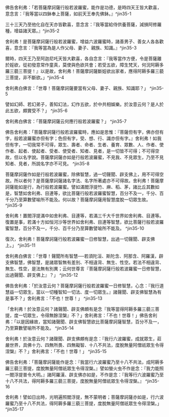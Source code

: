 佛告舍利弗：「若菩薩摩訶薩行般若波羅蜜，能作是功德，是時四天王皆大歡喜，意念言：『我等當以四鉢奉上菩薩，如前天王奉先佛鉢。』^jin35-1

三十三天乃至他化自在天亦皆歡喜，意念言：『我等當給侍供養菩薩，減損阿修羅種，增益諸天眾。』^jin35-2

舍利弗！是菩薩摩訶薩行般若波羅蜜，增益六波羅蜜時，諸善男子、善女人各各歡喜，意念言：『我等當為是人作父母、妻子、親族、知識。』^jin35-3

爾時，四天王乃至阿迦尼吒天皆大歡喜，各自念言：『我等當作方便，令是菩薩離於婬欲，從初發意常作童真，莫使與色欲共會；若受五欲，障生梵天，何況阿耨多羅三藐三菩提！』以是故，舍利弗！菩薩摩訶薩斷婬欲出家者，應得阿耨多羅三藐三菩提，非不斷欲。」^jin35-4

舍利弗白佛言：「世尊！菩薩摩訶薩要當有父母、妻子、親族、知識耶？」 ^jin35-5

譬如幻師、若幻弟子，善知幻法，幻作五欲，於中共相娛樂。於汝意云何？是人於此五欲，頗實受不？」 ^jin35-6

舍利弗白佛言：「菩薩摩訶薩云何應行般若波羅蜜？」 ^jin35-7

佛告舍利弗：「菩薩摩訶薩行般若波羅蜜時，應如是思惟：『菩薩但有字，佛亦但有字，般若波羅蜜亦但有字；色但有字，受、想、行、識亦但有字。』舍利弗！如我但有字，一切我常不可得，眾生、壽者、命者、生者、養育、眾數、人、作者、使作者、起者、使起者、受者、使受者、知者、見者，是一切皆不可得；不可得空故，但以名字說。菩薩摩訶薩亦如是行般若波羅蜜，不見我、不見眾生，乃至不見知者、見者，所說名字亦不可見。 ^jin35-8

菩薩摩訶薩作如是行般若波羅蜜，除佛智慧，過一切聲聞、辟支佛上，用不可得空故。所以者何？是菩薩摩訶薩諸名字法、名字所著處亦不可得故。舍利弗！菩薩摩訶薩能如是行，為行般若波羅蜜。譬如滿閻浮提竹、麻、稻、茅，諸比丘其數如是，智慧如舍利弗、目連等，欲比菩薩行般若波羅蜜智慧，百分不及一，千分、百千分乃至算數譬喻所不能及。何以故？菩薩摩訶薩用智慧度脫一切眾生故。 ^jin35-9

舍利弗！置閻浮提滿中如舍利弗、目連等，若滿三千大千世界如舍利弗、目連等。復置是事，若滿十方如恒河沙等世界如舍利弗、目連等智慧，欲比菩薩行般若波羅蜜智慧，百分不及一，千分、百千分乃至算數譬喻所不能及。 ^jin35-10

復次，舍利弗！菩薩摩訶薩行般若波羅蜜一日修智慧，出過一切聲聞、辟支佛上。」 ^jin35-11

舍利弗白佛言：「世尊！聲聞所有智慧──若須陀洹、斯陀含、阿那含、阿羅漢，辟支佛智慧，佛智慧，是諸眾智無有差別、不相違背、無生、性空。若法不相違背、無生、性空，是法無有別異；云何世尊言『菩薩摩訶薩行般若波羅蜜一日修智慧，出過聲聞、辟支佛上』？」 ^jin35-12

佛告舍利弗：「於汝意云何？菩薩摩訶薩行般若波羅蜜一日修智慧，心念：『我行道慧益一切眾生，當以一切種智知一切法、度一切眾生。』諸聲聞、辟支佛智慧為有是事不？」舍利弗言：「不也！世尊！」 ^jin35-13

「舍利弗！於汝意云何？諸聲聞、辟支佛頗有是念『我等當得阿耨多羅三藐三菩提，度一切眾生，令得無餘涅槃』不？」舍利弗言：「不也！世尊！」佛告舍利弗：「以是因緣故，當知諸聲聞、辟支佛智慧欲比菩薩摩訶薩智慧，百分不及一，乃至算數譬喻所不能及。 ^jin35-14

舍利弗！於汝意云何？諸聲聞、辟支佛頗有是念：『我行六波羅蜜，成就眾生，莊嚴世界，具佛十力、四無所畏、四無礙智、十八不共法，度脫無量阿僧祇眾生令得涅槃』不？」舍利弗言：「不也！世尊！」 ^jin35-15

佛告舍利弗：「菩薩摩訶薩能作是念：『我當行六波羅蜜乃至十八不共法，成阿耨多羅三藐三菩提，度脫無量阿僧祇眾生令得涅槃。』譬如螢火虫不作是念：『我力能照一閻浮提普令大明。』諸阿羅漢、辟支佛亦如是，不作是念：『我等行六波羅蜜乃至十八不共法，得阿耨多羅三藐三菩提，度脫無量阿僧祇眾生令得涅槃。』 ^jin35-16

舍利弗！譬如日出時，光明遍照閻浮提，無不蒙明者；菩薩摩訶薩亦如是，行六波羅蜜乃至十八不共法，得阿耨多羅三藐三菩提，度脫無量阿僧祇眾生令得涅槃。」 ^jin35-17